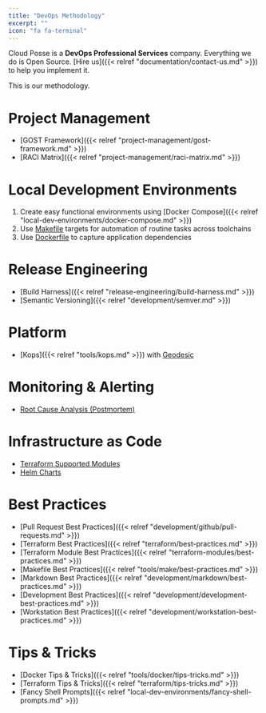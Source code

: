```yaml
---
title: "DevOps Methodology"
excerpt: ""
icon: "fa fa-terminal"
---
```

Cloud Posse is a **DevOps Professional Services** company. Everything we do is Open Source. [Hire us]({{< relref "documentation/contact-us.md" >}}) to help you implement it.

This is our methodology.

# Project Management
* [GOST Framework]({{< relref "project-management/gost-framework.md" >}})
* [RACI Matrix]({{< relref "project-management/raci-matrix.md" >}})

# Local Development Environments
1. Create easy functional environments using [Docker Compose]({{< relref "local-dev-environments/docker-compose.md" >}})
2. Use [Makefile](/tools/make) targets for automation of routine tasks across toolchains
3. Use [Dockerfile](/local-dev-environments/dockerfile) to capture application dependencies

# Release Engineering
* [Build Harness]({{< relref "release-engineering/build-harness.md" >}})
* [Semantic Versioning]({{< relref "development/semver.md" >}})

# Platform
* [Kops]({{< relref "tools/kops.md" >}}) with [Geodesic](/geodesic)

# Monitoring & Alerting
* [Root Cause Analysis (Postmortem)](/devops-methodology/root-cause-analysis-postmortem)

# Infrastructure as Code
* [Terraform Supported Modules](/terraform-modules)
* [Helm Charts](/helm-charts)

# Best Practices
* [Pull Request Best Practices]({{< relref "development/github/pull-requests.md" >}})
* [Terraform Best Practices]({{< relref "terraform/best-practices.md" >}})
* [Terraform Module Best Practices]({{< relref "terraform-modules/best-practices.md" >}})
* [Makefile Best Practices]({{< relref "tools/make/best-practices.md" >}})
* [Markdown Best Practices]({{< relref "development/markdown/best-practices.md" >}})
* [Development Best Practices]({{< relref "development/development-best-practices.md" >}})
* [Workstation Best Practices]({{< relref "development/workstation-best-practices.md" >}})

# Tips & Tricks
* [Docker Tips & Tricks]({{< relref "tools/docker/tips-tricks.md" >}})
* [Terraform Tips & Tricks]({{< relref "terraform/tips-tricks.md" >}})
* [Fancy Shell Prompts]({{< relref "local-dev-environments/fancy-shell-prompts.md" >}})
